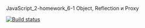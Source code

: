 JavaScript_2-homework_6-1 Object, Reflection и Proxy

[![Build status](https://ci.appveyor.com/api/projects/status/g3covpiltvl18rud?svg=true)](https://ci.appveyor.com/project/AleksandrPetrov89/javascript-2-homework-6-1)